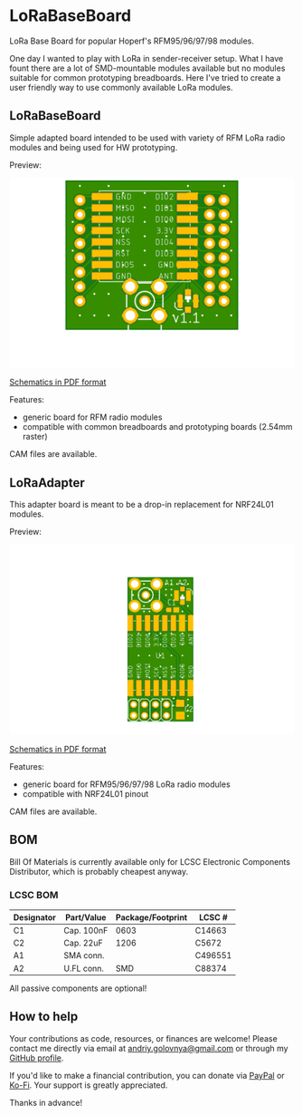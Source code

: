 # LoRaBaseBoard

LoRa Base Board for popular Hoperf's RFM95/96/97/98 modules.

One day I wanted to play with LoRa in sender-receiver setup.
What I have fount there are a lot of SMD-mountable modules available but no modules suitable for common prototyping breadboards.
Here I've tried to create a user friendly way to use commonly available LoRa modules.

## LoRaBaseBoard

Simple adapted board intended to be used with variety of RFM LoRa radio modules and being used for HW prototyping.

Preview:

![LoRaBaseBoard preview](img/LoRaBaseBoard.png)

[Schematics in PDF format](doc/LoRaBaseBoard.pdf)

Features:

- generic board for RFM radio modules
- compatible with common breadboards and prototyping boards (2.54mm raster)

CAM files are available.

## LoRaAdapter

This adapter board is meant to be a drop-in replacement for NRF24L01 modules.

Preview:

![LoRaAdapter preview](img/LoRaAdapter.png)

[Schematics in PDF format](doc/LoRaAdapter.pdf)

Features:

- generic board for RFM95/96/97/98 LoRa radio modules
- compatible with NRF24L01 pinout

CAM files are available.

## BOM

Bill Of Materials is currently available only for LCSC Electronic Components Distributor, which is probably cheapest anyway.

### LCSC BOM

|Designator  |Part/Value  |Package/Footprint     |LCSC # |
|------------|------------|----------------------|-------|
|C1          |Cap. 100nF  |0603                  |C14663 |
|C2          |Cap. 22uF   |1206                  |C5672  |
|A1          |SMA conn.   |                      |C496551|
|A2          |U.FL conn.  |SMD                   |C88374 |

All passive components are optional!

## How to help

Your contributions as code, resources, or finances are welcome! Please contact me directly via email at andriy.golovnya@gmail.com or through my [GitHub profile](https://github.com/red-scorp).

If you'd like to make a financial contribution, you can donate via [PayPal](http://paypal.me/redscorp) or [Ko-Fi](http://ko-fi.com/redscorp). Your support is greatly appreciated.

Thanks in advance!
